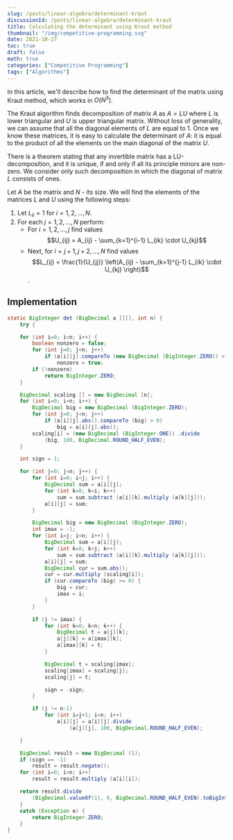 ```yaml
---
slug: /posts/linear-algebra/determinant-kraut
discussionId: /posts/linear-algebra/determinant-kraut
title: Calculating the determinant using Kraut method
thumbnail: "/img/competitive-programming.svg"
date: 2021-10-27
toc: true
draft: false
math: true
categories: ["Competitive Programming"]
tags: ["Algorithms"]
---
```


In this article, we'll describe how to find the determinant of the matrix using Kraut method, which works in $O(N^3)$.

The Kraut algorithm finds decomposition of matrix $A$ as $A = L U$ where $L$ is lower triangular and $U$ is upper triangular matrix. Without loss of generality, we can assume that all the diagonal elements of $L$ are equal to 1. Once we know these matrices, it is easy to calculate the determinant of $A$: it is equal to the product of all the elements on the main diagonal of the matrix $U$.

There is a theorem stating that any invertible matrix has a LU-decomposition, and it is unique, if and only if all its principle minors are non-zero. We consider only such decomposition in which the diagonal of matrix $L$ consists of ones.

Let $A$ be the matrix and $N$ - its size. We will find the elements of the matrices $L$ and $U$ using the following steps:

1. Let $L_{i i} = 1$ for $i = 1, 2, ..., N$.
2. For each $j = 1, 2, ..., N$ perform:
    - For $i = 1, 2, ..., j$ find values 
      $$U_{ij} = A_{ij} - \sum_{k=1}^{i-1} L_{ik} \cdot U_{kj}$$
    - Next, for $i = j+1, j+2, ..., N$ find values
      $$L_{ij} = \frac{1}{U_{jj}} \left(A_{ij} - \sum_{k=1}^{j-1} L_{ik} \cdot U_{kj} \right)$$.

## Implementation

```java
static BigInteger det (BigDecimal a [][], int n) {
	try {

	for (int i=0; i<n; i++) {
		boolean nonzero = false;
		for (int j=0; j<n; j++)
			if (a[i][j].compareTo (new BigDecimal (BigInteger.ZERO)) > 0)
				nonzero = true;
		if (!nonzero)
			return BigInteger.ZERO;
	}

	BigDecimal scaling [] = new BigDecimal [n];
	for (int i=0; i<n; i++) {
		BigDecimal big = new BigDecimal (BigInteger.ZERO);
		for (int j=0; j<n; j++)
			if (a[i][j].abs().compareTo (big) > 0)
				big = a[i][j].abs();
		scaling[i] = (new BigDecimal (BigInteger.ONE)) .divide
			(big, 100, BigDecimal.ROUND_HALF_EVEN);
	}

	int sign = 1;

	for (int j=0; j<n; j++) {
		for (int i=0; i<j; i++) {
			BigDecimal sum = a[i][j];
			for (int k=0; k<i; k++)
				sum = sum.subtract (a[i][k].multiply (a[k][j]));
			a[i][j] = sum;
		}

		BigDecimal big = new BigDecimal (BigInteger.ZERO);
		int imax = -1;
		for (int i=j; i<n; i++) {
			BigDecimal sum = a[i][j];
			for (int k=0; k<j; k++)
				sum = sum.subtract (a[i][k].multiply (a[k][j]));
			a[i][j] = sum;
			BigDecimal cur = sum.abs();
			cur = cur.multiply (scaling[i]);
			if (cur.compareTo (big) >= 0) {
				big = cur;
				imax = i;
			}
		}

		if (j != imax) {
			for (int k=0; k<n; k++) {
				BigDecimal t = a[j][k];
				a[j][k] = a[imax][k];
				a[imax][k] = t;
			}

			BigDecimal t = scaling[imax];
			scaling[imax] = scaling[j];
			scaling[j] = t;

			sign = -sign;
		}

		if (j != n-1)
			for (int i=j+1; i<n; i++)
				a[i][j] = a[i][j].divide
					(a[j][j], 100, BigDecimal.ROUND_HALF_EVEN);

	}

	BigDecimal result = new BigDecimal (1);
	if (sign == -1)
		result = result.negate();
	for (int i=0; i<n; i++)
		result = result.multiply (a[i][i]);

	return result.divide
		(BigDecimal.valueOf(1), 0, BigDecimal.ROUND_HALF_EVEN).toBigInteger();
	}
	catch (Exception e) {
		return BigInteger.ZERO;
	}
}
```
